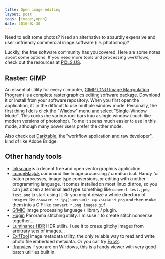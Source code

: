 ```yaml
---
title: Open image editing
layout: post
tags: [images,open]
date: 2016-02-30
---
```


Need to edit some photos? Need an alternative to absurdly expensive and user unfriendly commercial image software (i.e. photoshop)?

Luckily, the free software community has you covered. Here are some notes about some options. If you need more tools and processing workflows, check out the resources at [PIXLS.US](https://pixls.us/software/).

## Raster: GIMP

An essential utility for every computer, [GIMP (GNU Image Manipulation Program)](https://www.gimp.org/) is a complete raster graphics editing software package.
Download it or install from your software repository.
When you first open the application, its in the difficult to use multiple window mode. 
Personally, the first thing I do is click the "Window" menu and select "Single-Window Mode". 
This docks the various tool bars into a single window (much like modern versions of photoshop). To me it seems much easier to use in this mode, although many power users prefer the other mode. 

Also check out [Darktable](https://www.darktable.org/), the "workflow application and raw developer", kind of like Adobe Bridge.

## Other handy tools

- [Inkscape](https://inkscape.org/en/) is a decent free and open vector graphics application. 
- [ImageMagick](http://www.imagemagick.org) command line image processing / creation tool. Handy for batch processes, image type conversions, or editing with another programming language. It comes installed on most linux distros, so you can just open a terminal and type something like `convert test.jpeg test.png` to start using it. Or you might resize a whole directory of images like `convert '*.jpg[300x300]' squares%03d.png` and then make them into a GIF like `convert *.png images.gif`.
- [G'MIC](http://gmic.eu/) image processing language / library / plugin. 
- [Hugin](http://hugin.sourceforge.net/) Panorama stitching utility. I misuse it to create stitch nonsense together... 
- [Luminance HDR](http://qtpfsgui.sourceforge.net/) HDR utility. I use it to create glitchy images from arbitrary sets of images... 
- [ExifTool](http://www.sno.phy.queensu.ca/~phil/exiftool/) image metadata utility, the only reliable way to read and write photo file embedded metadata. Or you can try [Exiv2](http://www.exiv2.org/index.html).
- [Ifranview](http://www.irfanview.com/) if you are on Windows, this is a handy viewer with very good batch utilities built in. 



